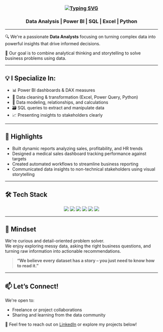 <h3 align="center"><a href="https://git.io/typing-svg"><img src="https://readme-typing-svg.herokuapp.com?font=Bungee&weight=500&size=30&pause=1000&width=435&lines=Hi+there%2C+It's+GreenValley+%F0%9F%91%A9%E2%80%8D%F0%9F%92%BB" alt="Typing SVG" /></a>

<h3 align="center">Data Analysis | Power BI | SQL | Excel | Python</h3>

---

🔍 We're a passionate **Data Analysts** focusing on turning complex data into powerful insights that drive informed decisions.  

🎯 Our goal is to combine analytical thinking and storytelling to solve business problems using data.

---

## 💡 I Specialize In:

- 📊 Power BI dashboards & DAX measures  
- 🧹 Data cleaning & transformation (Excel, Power Query, Python)  
- 🧠 Data modeling, relationships, and calculations  
- 🗃 SQL queries to extract and manipulate data  
- 📈 Presenting insights to stakeholders clearly

---

## 🚀 Highlights

- Built dynamic reports analyzing sales, profitability, and HR trends  
- Designed a medical sales dashboard tracking performance against targets  
- Created automated workflows to streamline business reporting  
- Communicated data insights to non-technical stakeholders using visual storytelling

---

## 🛠 Tech Stack

<p align="center">
  <img src="https://img.shields.io/badge/-Power%20BI-F2C811?style=for-the-badge&logo=powerbi&logoColor=black" />
  <img src="https://img.shields.io/badge/-SQL-4479A1?style=for-the-badge&logo=postgresql&logoColor=white" />
  <img src="https://img.shields.io/badge/-Excel-217346?style=for-the-badge&logo=microsoft-excel&logoColor=white" />
  <img src="https://img.shields.io/badge/-Python-3776AB?style=for-the-badge&logo=python&logoColor=white" />
  <img src="https://img.shields.io/badge/-DAX-000000?style=for-the-badge&logoColor=white" />
  <img src="https://img.shields.io/badge/-ETL-4B8BBE?style=for-the-badge&logo=databricks&logoColor=white" />
</p>

---

## 🧠 Mindset

We're curious and detail-oriented problem solver.  
We enjoy exploring messy data, asking the right business questions, and turning raw information into actionable recommendations.  

> **“We believe every dataset has a story – you just need to know how to read it.”**

---

## 📫 Let’s Connect!

We're open to:  
- Freelance or project collaborations  
- Sharing and learning from the data community

📩 Feel free to reach out on [LinkedIn](https://www.linkedin.com/in/ghada-hassan-1147892b1/) or explore my projects below!
